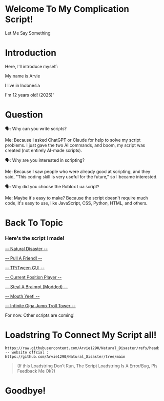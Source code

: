 # Welcome To My Complication Script!
Let Me Say Something

# Introduction
Here, I'll introduce myself:

My name is Arvie

I live in Indonesia

I'm 12 years old! (2025)'
# Question
🗣️: Why can you write scripts?

Me: Because I asked ChatGPT or Claude for help to solve my script problems. I just gave the two AI commands, and boom, my script was created (not entirely AI-made scripts).


🗣️: Why are you interested in scripting?

Me: Because I saw people who were already good at scripting, and they said, "This coding skill is very useful for the future," so I became interested.


🗣️: Why did you choose the Roblox Lua script?

Me: Maybe it's easy to make? Because the script doesn't require much code, it's easy to use, like JavaScript, CSS, Python, HTML, and others.

# Back To Topic
### Here's the script I made!

[-- Natural Disaster --](https://github.com/Arvie1290/Natural_Disaster/tree/Natural-Disaster)

[-- Pull A Friend! --](https://github.com/Arvie1290/Natural_Disaster/tree/Pull-A-Friend!)

[-- TP/Tween GUI --](https://github.com/Arvie1290/Natural_Disaster/tree/TP_Tween_Gui)

[-- Current Position Player --](https://github.com/Arvie1290/Natural_Disaster/tree/Currently-Position-Player)

[-- Steal A Brainrot (Modded) --](https://github.com/Arvie1290/Natural_Disaster/tree/Steal-A-Brainrot-Modded-Only)

[-- Mouth Yeet! --](https://github.com/Arvie1290/Natural_Disaster/blob/Mouth-YEET!)

[-- Infinite Giga Jump Troll Tower --](https://github.com/Arvie1290/Natural_Disaster/tree/Infinite-Giga-Jump-Troll-Tower)

For now. Other scripts are coming!
# Loadstring To Connect My Script all!

```
https://raw.githubusercontent.com/Arvie1290/Natural_Disaster/refs/heads/main/MyScript.lua
-- website offcial : https://github.com/Arvie1290/Natural_Disaster/tree/main
```
> (If this Loadstring Don't Run, The Script Loadstring Is A Error/Bug, Pls Feedback Me Ok?)

# Goodbye!
